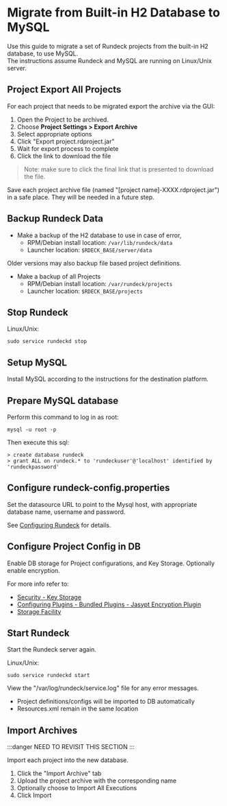 # Migrate from Built-in H2 Database to MySQL

Use this guide to migrate a set of Rundeck projects from the built-in H2 database, to use MySQL.  
The instructions assume Rundeck and MySQL are running on Linux/Unix server.

## Project Export All Projects

For each project that needs to be migrated export the archive via the GUI:

1. Open the Project to be archived.
1. Choose **Project Settings > Export Archive**
1. Select appropriate options
1. Click "Export project.rdproject.jar"
1. Wait for export process to complete
1. Click the link to download the file

>Note: make sure to click the final link that is presented to download the file.

Save each project archive file (named "[project name]-XXXX.rdproject.jar")
in a safe place.  They will be needed in a future step.

## Backup Rundeck Data

- Make a backup of the H2 database to use in case of error,
  - RPM/Debian install location: `/var/lib/rundeck/data`
  - Launcher location: `$RDECK_BASE/server/data`

Older versions may also backup file based project definitions.

- Make a backup of all Projects
  - RPM/Debian install location: `/var/rundeck/projects`
  - Launcher location: `$RDECK_BASE/projects`

## Stop Rundeck

Linux/Unix:

    sudo service rundeckd stop

## Setup MySQL

Install MySQL according to the instructions for the destination platform.

## Prepare MySQL database

Perform this command to log in as root:

    mysql -u root -p

Then execute this sql:

    > create database rundeck
    > grant ALL on rundeck.* to 'rundeckuser'@'localhost' identified by 'rundeckpassword'

## Configure rundeck-config.properties

Set the datasource URL to point to the Mysql host, with appropriate database name,
username and password.

See [Configuring Rundeck](/administration/configuration/database/mysql.html#configuring-rundeck) for details.

## Configure Project Config in DB

Enable DB storage for Project configurations, and Key Storage. Optionally enable encryption.

For more info refer to:

- [Security - Key Storage](/manual/key-storage/index.md)
- [Configuring Plugins - Bundled Plugins - Jasypt Encryption Plugin](/administration/configuration/plugins/bundled-plugins.md#jasypt-encryption-plugin)
- [Storage Facility](/administration/configuration/storage-facility.md)

## Start Rundeck

Start the Rundeck server again.

Linux/Unix:

    sudo service rundeckd start

View the "/var/log/rundeck/service.log" file for any error messages.

- Project definitions/configs will be imported to DB automatically
- Resources.xml remain in the same location

## Import Archives

:::danger
NEED TO REVISIT THIS SECTION
:::

Import each project into the new database.

1. Click the "Import Archive" tab
1. Upload the project archive with the corresponding name
1. Optionally choose to Import All Executions
1. Click Import
